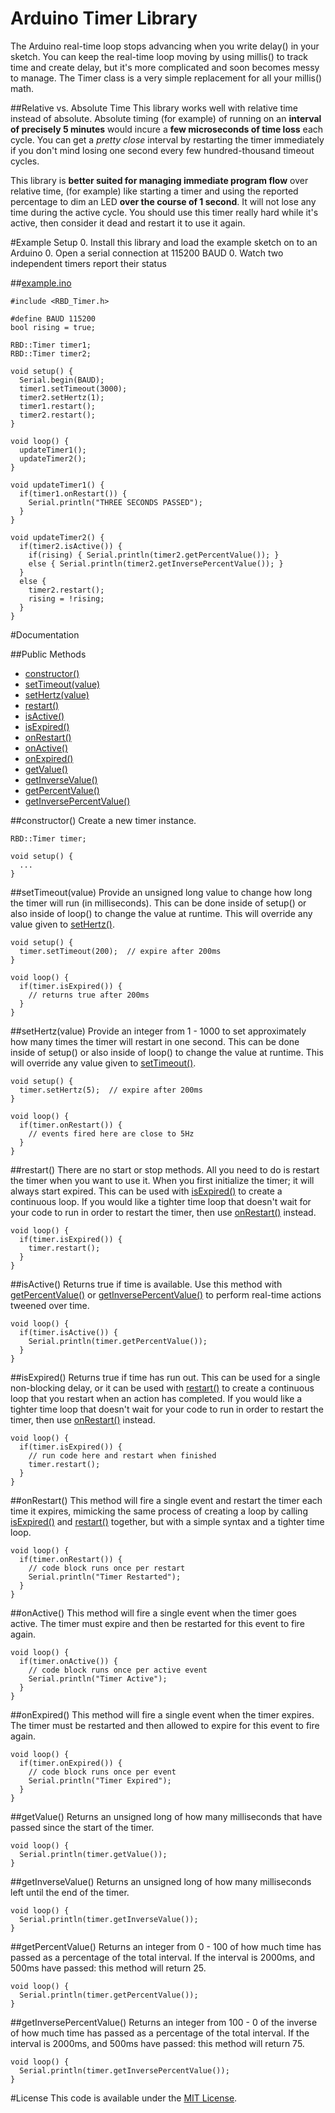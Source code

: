 # Arduino Timer Library
The Arduino real-time loop stops advancing when you write delay() in your sketch. You can keep the real-time loop moving by using millis() to track time and create delay, but it's more complicated and soon becomes messy to manage. The Timer class is a very simple replacement for all your millis() math.

##Relative vs. Absolute Time
This library works well with relative time instead of absolute. Absolute timing (for example) of running on an **interval of precisely 5 minutes** would incure a **few microseconds of time loss** each cycle. You can get a _pretty close_ interval by restarting the timer immediately if you don't mind losing one second every few hundred-thousand timeout cycles.

This library is **better suited for managing immediate program flow** over relative time, (for example) like starting a timer and using the reported percentage to dim an LED **over the course of 1 second**. It will not lose any time during the active cycle. You should use this timer really hard while it's active, then consider it dead and restart it to use it again.

#Example Setup
0. Install this library and load the example sketch on to an Arduino
0. Open a serial connection at 115200 BAUD
0. Watch two independent timers report their status

##[example.ino](https://github.com/alextaujenis/RBD_Timer/blob/master/example/example.ino)

    #include <RBD_Timer.h>

    #define BAUD 115200
    bool rising = true;

    RBD::Timer timer1;
    RBD::Timer timer2;

    void setup() {
      Serial.begin(BAUD);
      timer1.setTimeout(3000);
      timer2.setHertz(1);
      timer1.restart();
      timer2.restart();
    }

    void loop() {
      updateTimer1();
      updateTimer2();
    }

    void updateTimer1() {
      if(timer1.onRestart()) {
        Serial.println("THREE SECONDS PASSED");
      }
    }

    void updateTimer2() {
      if(timer2.isActive()) {
        if(rising) { Serial.println(timer2.getPercentValue()); }
        else { Serial.println(timer2.getInversePercentValue()); }
      }
      else {
        timer2.restart();
        rising = !rising;
      }
    }



#Documentation

##Public Methods
* [constructor()](#constructor)
* [setTimeout(value)](#settimeoutvalue)
* [setHertz(value)](#sethertzvalue)
* [restart()](#restart)
* [isActive()](#isactive)
* [isExpired()](#isexpired)
* [onRestart()](#onrestart)
* [onActive()](#onactive)
* [onExpired()](#onexpired)
* [getValue()](#getvalue)
* [getInverseValue()](#getinversevalue)
* [getPercentValue()](#getpercentvalue)
* [getInversePercentValue()](#getinversepercentvalue)

##constructor()
Create a new timer instance.

    RBD::Timer timer;

    void setup() {
      ...
    }

##setTimeout(value)
Provide an unsigned long value to change how long the timer will run (in milliseconds). This can be done inside of setup() or also inside of loop() to change the value at runtime. This will override any value given to [setHertz()](#sethertzvalue).

    void setup() {
      timer.setTimeout(200);  // expire after 200ms
    }

    void loop() {
      if(timer.isExpired()) {
        // returns true after 200ms
      }
    }

##setHertz(value)
Provide an integer from 1 - 1000 to set approximately how many times the timer will restart in one second. This can be done inside of setup() or also inside of loop() to change the value at runtime. This will override any value given to [setTimeout()](#settimeoutvalue).

    void setup() {
      timer.setHertz(5);  // expire after 200ms
    }

    void loop() {
      if(timer.onRestart()) {
        // events fired here are close to 5Hz
      }
    }

##restart()
There are no start or stop methods. All you need to do is restart the timer when you want to use it. When you first initialize the timer; it will always start expired. This can be used with [isExpired()](#isexpired) to create a continuous loop. If you would like a tighter time loop that doesn't wait for your code to run in order to restart the timer, then use [onRestart()](#onrestart) instead.

    void loop() {
      if(timer.isExpired()) {
        timer.restart();
      }
    }

##isActive()
Returns true if time is available. Use this method with [getPercentValue()](#getpercentvalue) or [getInversePercentValue()](#getinversepercentvalue) to perform real-time actions tweened over time.

    void loop() {
      if(timer.isActive()) {
        Serial.println(timer.getPercentValue());
      }
    }

##isExpired()
Returns true if time has run out. This can be used for a single non-blocking delay, or it can be used with [restart()](#restart) to create a continuous loop that you restart when an action has completed. If you would like a tighter time loop that doesn't wait for your code to run in order to restart the timer, then use [onRestart()](#onrestart) instead.

    void loop() {
      if(timer.isExpired()) {
        // run code here and restart when finished
        timer.restart();
      }
    }

##onRestart()
This method will fire a single event and restart the timer each time it expires, mimicking the same process of creating a loop by calling [isExpired()](#isexpired) and [restart()](#restart) together, but with a simple syntax and a tighter time loop.

    void loop() {
      if(timer.onRestart()) {
        // code block runs once per restart
        Serial.println("Timer Restarted");
      }
    }

##onActive()
This method will fire a single event when the timer goes active. The timer must expire and then be restarted for this event to fire again.

    void loop() {
      if(timer.onActive()) {
        // code block runs once per active event
        Serial.println("Timer Active");
      }
    }

##onExpired()
This method will fire a single event when the timer expires. The timer must be restarted and then allowed to expire for this event to fire again.

    void loop() {
      if(timer.onExpired()) {
        // code block runs once per event
        Serial.println("Timer Expired");
      }
    }


##getValue()
Returns an unsigned long of how many milliseconds that have passed since the start of the timer.

    void loop() {
      Serial.println(timer.getValue());
    }

##getInverseValue()
Returns an unsigned long of how many milliseconds left until the end of the timer.

    void loop() {
      Serial.println(timer.getInverseValue());
    }

##getPercentValue()
Returns an integer from 0 - 100 of how much time has passed as a percentage of the total interval. If the interval is 2000ms, and 500ms have passed: this method will return 25.

    void loop() {
      Serial.println(timer.getPercentValue());
    }

##getInversePercentValue()
Returns an integer from 100 - 0 of the inverse of how much time has passed as a percentage of the total interval. If the interval is 2000ms, and 500ms have passed: this method will return 75.

    void loop() {
      Serial.println(timer.getInversePercentValue());
    }

#License
This code is available under the [MIT License](http://opensource.org/licenses/mit-license.php).
